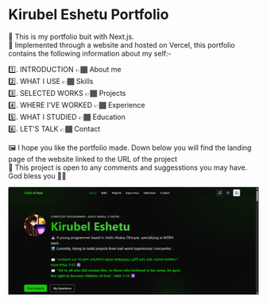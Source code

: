 # Kirubel Eshetu Portfolio

👤 This is my portfolio buit with Next.js. <br />
🛜 Implemented through a website and hosted on Vercel, this portfolio contains the following information about my self:-

1️⃣. INTRODUCTION 👉🏾 About me <br />
2️⃣. WHAT I USE 👉🏾 Skills <br />
3️⃣. SELECTED WORKS 👉🏾 Projects <br />
4️⃣. WHERE I'VE WORKED 👉🏾 Experience <br />
5️⃣. WHAT I STUDIED 👉🏾 Education <br />
6️⃣. LET'S TALK 👉🏾 Contact 

🖼️ I hope you like the portfolio made. Down below you will find the landing page of the website linked to the URL of the project <br />
💭 This project is open to any comments and suggesstions you may have. God bless you 🙏🏾

<a href="https://kirubel-eshetu-portfolio.vercel.app/" target="_blank" referrerpolicy="no-referrer"><img src = "https://github.com/Kirubel-Eshetu/media-repo/blob/main/my-portfolio.png" alt="Kirubel Eshetu portfolio landing page"></a>
